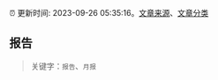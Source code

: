 :alarm_clock: 更新时间: 2023-09-26 05:35:16。[文章来源](/README.md)、[文章分类](/TAGS.md)

## 报告


> 关键字：`报告`、`月报`



